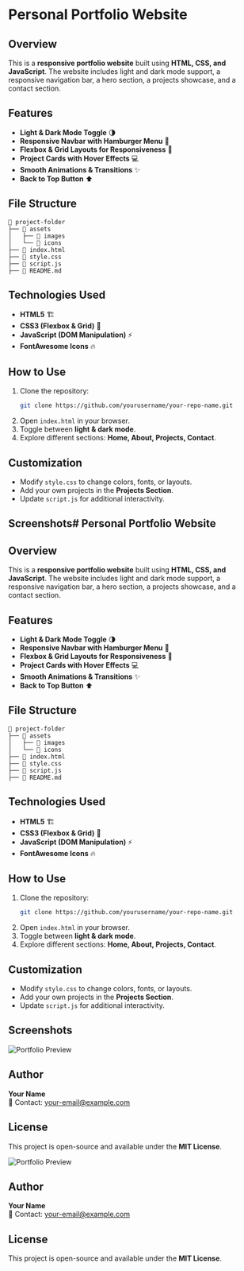 # Personal Portfolio Website

## Overview
This is a **responsive portfolio website** built using **HTML, CSS, and JavaScript**. The website includes light and dark mode support, a responsive navigation bar, a hero section, a projects showcase, and a contact section.

## Features
- **Light & Dark Mode Toggle** 🌗
- **Responsive Navbar with Hamburger Menu** 🍔
- **Flexbox & Grid Layouts for Responsiveness** 📱
- **Project Cards with Hover Effects** 💻
- **Smooth Animations & Transitions** ✨
- **Back to Top Button** ⬆️

## File Structure
```
📂 project-folder
├── 📂 assets
│   ├── 📂 images
│   └── 📂 icons
├── 📜 index.html
├── 📜 style.css
├── 📜 script.js
├── 📜 README.md
```

## Technologies Used
- **HTML5** 🏗️
- **CSS3 (Flexbox & Grid)** 🎨
- **JavaScript (DOM Manipulation)** ⚡
- **FontAwesome Icons** 🔥

## How to Use
1. Clone the repository:
   ```sh
   git clone https://github.com/yourusername/your-repo-name.git
   ```
2. Open `index.html` in your browser.
3. Toggle between **light & dark mode**.
4. Explore different sections: **Home, About, Projects, Contact**.

## Customization
- Modify `style.css` to change colors, fonts, or layouts.
- Add your own projects in the **Projects Section**.
- Update `script.js` for additional interactivity.

## Screenshots# Personal Portfolio Website

## Overview
This is a **responsive portfolio website** built using **HTML, CSS, and JavaScript**. The website includes light and dark mode support, a responsive navigation bar, a hero section, a projects showcase, and a contact section.

## Features
- **Light & Dark Mode Toggle** 🌗
- **Responsive Navbar with Hamburger Menu** 🍔
- **Flexbox & Grid Layouts for Responsiveness** 📱
- **Project Cards with Hover Effects** 💻
- **Smooth Animations & Transitions** ✨
- **Back to Top Button** ⬆️

## File Structure
```
📂 project-folder
├── 📂 assets
│   ├── 📂 images
│   └── 📂 icons
├── 📜 index.html
├── 📜 style.css
├── 📜 script.js
├── 📜 README.md
```

## Technologies Used
- **HTML5** 🏗️
- **CSS3 (Flexbox & Grid)** 🎨
- **JavaScript (DOM Manipulation)** ⚡
- **FontAwesome Icons** 🔥

## How to Use
1. Clone the repository:
   ```sh
   git clone https://github.com/yourusername/your-repo-name.git
   ```
2. Open `index.html` in your browser.
3. Toggle between **light & dark mode**.
4. Explore different sections: **Home, About, Projects, Contact**.

## Customization
- Modify `style.css` to change colors, fonts, or layouts.
- Add your own projects in the **Projects Section**.
- Update `script.js` for additional interactivity.

## Screenshots
![Portfolio Preview](assets/images/preview.png)

## Author
**Your Name**  
📩 Contact: [your-email@example.com](mailto:your-email@example.com)

## License
This project is open-source and available under the **MIT License**.


![Portfolio Preview](assets/images/preview.png)

## Author
**Your Name**  
📩 Contact: [your-email@example.com](mailto:your-email@example.com)

## License
This project is open-source and available under the **MIT License**.

